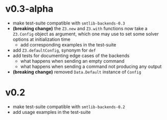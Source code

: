 # v0.3-alpha
- make test-suite compatible with `smtlib-backends-0.3`
- **(breaking change)** the `Z3.new` and `Z3.with` functions now take a `Z3.Config`
object as argument, which one may use to set some solver options at initialization
time
  - add corresponding examples in the test-suite
- add `Z3.defaultConfig`, synonym for `def`
- add tests for documenting edge cases of the backends
  - what happens when sending an empty command
  - what happens when sending a command not producing any output
- **(breaking change)** removed `Data.Default` instance of `Config`

# v0.2
- make test-suite compatible with `smtlib-backends-0.2`
- add usage examples in the test-suite

